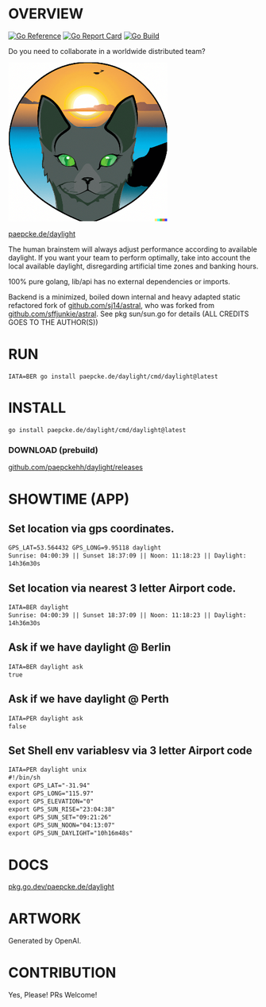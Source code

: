 # OVERVIEW
[![Go Reference](https://pkg.go.dev/badge/paepcke.de/daylight.svg)](https://pkg.go.dev/paepcke.de/daylight) [![Go Report Card](https://goreportcard.com/badge/paepcke.de/daylight)](https://goreportcard.com/report/paepcke.de/daylight) [![Go Build](https://github.com/paepckehh/daylight/actions/workflows/golang.yml/badge.svg)](https://github.com/paepckehh/daylight/actions/workflows/golang.yml)

Do you need to collaborate in a worldwide distributed team?

![ai_generated_cat_in_front_of_a_sunrise](https://github.com/paepckehh/paepckehh/raw/main/artwork/daylightXS.png)

[paepcke.de/daylight](https://paepcke.de/daylight/)

The human brainstem will always adjust performance according to available
daylight. If you want your team to perform optimally, take into account the
local available daylight, disregarding artificial time zones and banking hours.

100% pure golang, lib/api has no external dependencies or imports. 

Backend is a minimized, boiled down internal and heavy adapted static
refactored fork of [github.com/sj14/astral](https://github.com/sj14/astral), 
who was forked from [github.com/sffjunkie/astral](https://github.com/sffjunkie/astral).
See pkg sun/sun.go for details (ALL CREDITS GOES TO THE AUTHOR(S))

# RUN

```
IATA=BER go install paepcke.de/daylight/cmd/daylight@latest
```

# INSTALL

```
go install paepcke.de/daylight/cmd/daylight@latest
```
### DOWNLOAD (prebuild)

[github.com/paepckehh/daylight/releases](https://github.com/paepckehh/daylight/releases)

# SHOWTIME (APP)

## Set location via gps coordinates.
```Shell
GPS_LAT=53.564432 GPS_LONG=9.95118 daylight 
Sunrise: 04:00:39 || Sunset 18:37:09 || Noon: 11:18:23 || Daylight: 14h36m30s

```

## Set location via nearest 3 letter Airport code.
```Shell
IATA=BER daylight 
Sunrise: 04:00:39 || Sunset 18:37:09 || Noon: 11:18:23 || Daylight: 14h36m30s
```

## Ask if we have daylight @ Berlin 
```
IATA=BER daylight ask
true
```

## Ask if we have daylight @ Perth 
```
IATA=PER daylight ask
false
```

## Set Shell env variablesv via 3 letter Airport code
```
IATA=PER daylight unix 
#!/bin/sh
export GPS_LAT="-31.94"
export GPS_LONG="115.97"
export GPS_ELEVATION="0"
export GPS_SUN_RISE="23:04:38"
export GPS_SUN_SET="09:21:26"
export GPS_SUN_NOON="04:13:07"
export GPS_SUN_DAYLIGHT="10h16m48s"
```

# DOCS

[pkg.go.dev/paepcke.de/daylight](https://pkg.go.dev/paepcke.de/daylight)

# ARTWORK

Generated by OpenAI.

# CONTRIBUTION

Yes, Please! PRs Welcome! 

